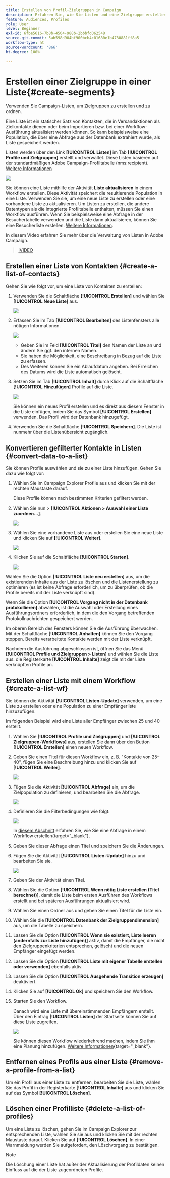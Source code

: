```yaml
---
title: Erstellen von Profil-Zielgruppen in Campaign
description: Erfahren Sie, wie Sie Listen und eine Zielgruppe erstellen
feature: Audiences, Profiles
role: User
level: Beginner
exl-id: 6fbe5616-7b8b-4504-988b-2bbbfd062548
source-git-commit: 5ab598d904bf900bcb4c01680e1b4730881ff8a5
workflow-type: ht
source-wordcount: '866'
ht-degree: 100%

---
```


# Erstellen einer Zielgruppe in einer Liste{#create-segments}

Verwenden Sie Campaign-Listen, um Zielgruppen zu erstellen und zu ordnen.

Eine Liste ist ein statischer Satz von Kontakten, die in Versandaktionen als Zielkontakte dienen oder beim Importieren bzw. bei einer Workflow-Ausführung aktualisiert werden können. So kann beispielsweise eine Population, die über eine Abfrage aus der Datenbank extrahiert wurde, als Liste gespeichert werden.

Listen werden über den Link **[!UICONTROL Listen]** im Tab **[!UICONTROL Profile und Zielgruppen]** erstellt und verwaltet. Diese Listen basieren auf der standardmäßigen Adobe Campaign-Profiltabelle (nms:recipient). [Weitere Informationen](../dev/datamodel.md#ootb-profiles.md)

![](assets/list-dashboard.png)

Sie können eine Liste mithilfe der Aktivität **Liste aktualisieren** in einem Workflow erstellen. Diese Aktivität speichert die resultierende Population in eine Liste. Verwenden Sie sie, um eine neue Liste zu erstellen oder eine vorhandene Liste zu aktualisieren. Um Listen zu erstellen, die andere Datentypen als die integrierte Profiltabelle enthalten, müssen Sie einen Workflow ausführen. Wenn Sie beispielsweise eine Abfrage in der Besuchertabelle verwenden und die Liste dann aktualisieren, können Sie eine Besucherliste erstellen. [Weitere Informationen](#create-a-list-wf).

In diesem Video erfahren Sie mehr über die Verwaltung von Listen in Adobe Campaign.

>[!VIDEO](https://video.tv.adobe.com/v/334909?quality=12)


## Erstellen einer Liste von Kontakten {#create-a-list-of-contacts}

Gehen Sie wie folgt vor, um eine Liste von Kontakten zu erstellen:

1. Verwenden Sie die Schaltfläche **[!UICONTROL Erstellen]** und wählen Sie **[!UICONTROL Neue Liste]** aus.

   ![](assets/new-list.png)

1. Erfassen Sie im Tab **[!UICONTROL Bearbeiten]** des Listenfensters alle nötigen Informationen.

   ![](assets/list-details.png)

   * Geben Sie im Feld **[!UICONTROL Titel]** den Namen der Liste an und ändern Sie ggf. den internen Namen.
   * Sie haben die Möglichkeit, eine Beschreibung in Bezug auf die Liste zu erfassen.
   * Des Weiteren können Sie ein Ablaufdatum angeben. Bei Erreichen des Datums wird die Liste automatisch gelöscht.


1. Setzen Sie im Tab **[!UICONTROL Inhalt]** durch Klick auf die Schaltfläche **[!UICONTROL Hinzufügen]** Profile auf die Liste.

   ![](assets/add-profiles-to-a-list.png)

   Sie können ein neues Profil erstellen und es direkt aus diesem Fenster in die Liste einfügen, indem Sie das Symbol **[!UICONTROL Erstellen]** verwenden. Das Profil wird der Datenbank hinzugefügt.

1. Verwenden Sie die Schaltfläche **[!UICONTROL Speichern]**. Die Liste ist nunmehr über die Listenübersicht zugänglich.


## Konvertieren gefilterter Kontakte in Listen {#convert-data-to-a-list}

Sie können Profile auswählen und sie zu einer Liste hinzufügen. Gehen Sie dazu wie folgt vor:

1. Wählen Sie im Campaign Explorer Profile aus und klicken Sie mit der rechten Maustaste darauf.

   Diese Profile können nach bestimmten Kriterien gefiltert werden.

1. Wählen Sie nun > **[!UICONTROL Aktionen > Auswahl einer Liste zuordnen...]**.

   ![](assets/add-selection-to-a-list.png)

1. Wählen Sie eine vorhandene Liste aus oder erstellen Sie eine neue Liste und klicken Sie auf **[!UICONTROL Weiter]**.

   ![](assets/select-the-list.png)

1. Klicken Sie auf die Schaltfläche **[!UICONTROL Starten]**.

   ![](assets/record-a-list.png)

Wählen Sie die Option **[!UICONTROL Liste neu erstellen]** aus, um die existierenden Inhalte aus der Liste zu löschen und die Listenerstellung zu optimieren (es ist keine Abfrage erforderlich, um zu überprüfen, ob die Profile bereits mit der Liste verknüpft sind).

Wenn Sie die Option **[!UICONTROL Vorgang nicht in der Datenbank protokollieren]** abwählen, ist die Auswahl oder Erstellung eines Ausführungsordners erforderlich, in dem die den Vorgang betreffenden Protokollnachrichten gespeichert werden.

Im oberen Bereich des Fensters können Sie die Ausführung überwachen. Mit der Schaltfläche **[!UICONTROL Anhalten]** können Sie den Vorgang stoppen. Bereits verarbeitete Kontakte werden mit der Liste verknüpft.

Nachdem die Ausführung abgeschlossen ist, öffnen Sie das Menü **[!UICONTROL Profile und Zielgruppen > Listen]** und wählen Sie die Liste aus: die Registerkarte **[!UICONTROL Inhalte]** zeigt die mit der Liste verknüpften Profile an.


## Erstellen einer Liste mit einem Workflow  {#create-a-list-wf}

Sie können die Aktivität **[!UICONTROL Listen-Update]** verwenden, um eine Liste zu erstellen oder eine Population zu einer Empfängerliste hinzuzufügen.

Im folgenden Beispiel wird eine Liste aller Empfänger zwischen 25 und 40 erstellt.

1. Wählen Sie **[!UICONTROL Profile und Zielgruppen]** und **[!UICONTROL Zielgruppen-Workflows]** aus, erstellen Sie dann über den Button **[!UICONTROL Erstellen]** einen neuen Workflow.
1. Geben Sie einen Titel für diesen Workflow ein, z. B. &quot;Kontakte von 25–40&quot;, fügen Sie eine Beschreibung hinzu und klicken Sie auf **[!UICONTROL Weiter]**.

   ![](assets/targeting-wf-sample.png)

1. Fügen Sie die Aktivität **[!UICONTROL Abfrage]** ein, um die Zielpopulation zu definieren, und bearbeiten Sie die Abfrage.

   ![](assets/targeting-wf-edit-query.png)

1. Definieren Sie die Filterbedingungen wie folgt:

   ![](assets/targeting-wf-age-filter.png)

   In [diesem Abschnitt](https://experienceleague.adobe.com/docs/campaign/automation/workflows/wf-activities/targeting-activities/query.html?lang=de) erfahren Sie, wie Sie eine Abfrage in einem Workflow erstellen{target="_blank"}.

1. Geben Sie dieser Abfrage einen Titel und speichern Sie die Änderungen.
1. Fügen Sie die Aktivität **[!UICONTROL Listen-Update]** hinzu und bearbeiten Sie sie.

   ![](assets/list-update-activity.png)

1. Geben Sie der Aktivität einen Titel.
1. Wählen Sie die Option **[!UICONTROL Wenn nötig Liste erstellen (Titel berechnet)]**, damit die Liste beim ersten Ausführen des Workflows erstellt und bei späteren Ausführungen aktualisiert wird.
1. Wählen Sie einen Ordner aus und geben Sie einen Titel für die Liste ein.
1. Wählen Sie die **[!UICONTROL Datenbank der Zielgruppendimension]** aus, um die Tabelle zu speichern.
1. Lassen Sie die Option **[!UICONTROL Wenn sie existiert, Liste leeren (andernfalls zur Liste hinzufügen)]** aktiv, damit die Empfänger, die nicht den Zielgruppenkriterien entsprechen, gelöscht und die neuen Empfänger eingefügt werden.
1. Lassen Sie die Option **[!UICONTROL Liste mit eigener Tabelle erstellen oder verwenden]** ebenfalls aktiv.
1. Lassen Sie die Option **[!UICONTROL Ausgehende Transition erzeugen]** deaktiviert.
1. Klicken Sie auf **[!UICONTROL Ok]** und speichern Sie den Workflow.
1. Starten Sie den Workflow.

   Danach wird eine Liste mit übereinstimmenden Empfängern erstellt. Über den Eintrag **[!UICONTROL Listen]** der Startseite können Sie auf diese Liste zugreifen.

   ![](assets/access-new-list.png)

   Sie können diesen Workflow wiederkehrend machen, indem Sie ihm eine Planung hinzufügen. [Weitere Informationen](https://experienceleague.adobe.com/docs/campaign/automation/workflows/wf-activities/flow-control-activities/scheduler.html?lang=de){target="_blank"}.

## Entfernen eines Profils aus einer Liste {#remove-a-profile-from-a-list}

Um ein Profil aus einer Liste zu entfernen, bearbeiten Sie die Liste, wählen Sie das Profil in der Registerkarte **[!UICONTROL Inhalte]** aus und klicken Sie auf das Symbol **[!UICONTROL Löschen]**.

## Löschen einer Profilliste {#delete-a-list-of-profiles}

Um eine Liste zu löschen, gehen Sie im Campaign Explorer zur entsprechenden Liste, wählen Sie sie aus und klicken Sie mit der rechten Maustaste darauf. Klicken Sie auf **[!UICONTROL Löschen]**. In einer Warnmeldung werden Sie aufgefordert, den Löschvorgang zu bestätigen.

>[!NOTE]
>
>Die Löschung einer Liste hat außer der Aktualisierung der Profildaten keinen Einfluss auf die der Liste zugeordneten Profile.
